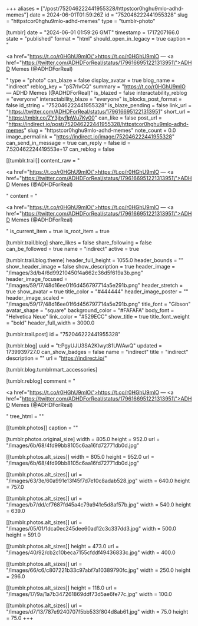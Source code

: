 +++
aliases = ["/post/752046222441955328/httpstcor0hghu9mlo-adhd-memes"]
date = 2024-06-01T01:59:26Z
id = "752046222441955328"
slug = "httpstcor0hghu9mlo-adhd-memes"
type = "tumblr-photo"

[tumblr]
date = "2024-06-01 01:59:26 GMT"
timestamp = 1717207166.0
state = "published"
format = "html"
should_open_in_legacy = true
caption = "<p><a href=\"https://t.co/r0HGhU9mlO\">https://t.co/r0HGhU9mlO</a> — <a href=\"https://twitter.com/ADHDForReal/status/1796166951221313951\">ADHD Memes (@ADHDForReal)</a></p>"
type = "photo"
can_blaze = false
display_avatar = true
blog_name = "indirect"
reblog_key = "pS7rIvCQ"
summary = "https://t.co/r0HGhU9mlO — ADHD Memes (@ADHDForReal)"
is_blazed = false
interactability_reblog = "everyone"
interactability_blaze = "everyone"
is_blocks_post_format = false
id_string = "752046222441955328"
is_blaze_pending = false
link_url = "https://twitter.com/ADHDForReal/status/1796166951221313951"
short_url = "https://tmblr.co/ZY3jbyflpWu7Ky00"
can_like = false
post_url = "https://indirect.io/post/752046222441955328/httpstcor0hghu9mlo-adhd-memes"
slug = "httpstcor0hghu9mlo-adhd-memes"
note_count = 0.0
image_permalink = "https://indirect.io/image/752046222441955328"
can_send_in_message = true
can_reply = false
id = 7.520462224419553e+17
can_reblog = false

[[tumblr.trail]]
content_raw = "<p><a href=\"https://t.co/r0HGhU9mlO\">https://t.co/r0HGhU9mlO</a> — <a href=\"https://twitter.com/ADHDForReal/status/1796166951221313951\">ADHD Memes (@ADHDForReal)</a></p>"
content = "<p><a href=\"https://t.co/r0HGhU9mlO\">https://t.co/r0HGhU9mlO</a> &mdash; <a href=\"https://twitter.com/ADHDForReal/status/1796166951221313951\">ADHD Memes (@ADHDForReal)</a></p>"
is_current_item = true
is_root_item = true

[tumblr.trail.blog]
share_likes = false
share_following = false
can_be_followed = true
name = "indirect"
active = true

[tumblr.trail.blog.theme]
header_full_height = 1055.0
header_bounds = ""
show_header_image = false
show_description = true
header_image = "/images/3d/b4/6d99210450f4a662c36d5f619a3b.png"
header_image_focused = "/images/59/17/48d16ee01f6d456797714a5e291b.png"
header_stretch = true
show_avatar = true
title_color = "#444444"
header_image_poster = ""
header_image_scaled = "/images/59/17/48d16ee01f6d456797714a5e291b.png"
title_font = "Gibson"
avatar_shape = "square"
background_color = "#FAFAFA"
body_font = "Helvetica Neue"
link_color = "#529ECC"
show_title = true
title_font_weight = "bold"
header_full_width = 3000.0

[tumblr.trail.post]
id = "752046222441955328"

[tumblr.blog]
uuid = "t:PgyUJU3SA2Klwyt81UWAwQ"
updated = 1739939727.0
can_show_badges = false
name = "indirect"
title = "indirect"
description = ""
url = "https://indirect.io/"

[tumblr.blog.tumblrmart_accessories]

[tumblr.reblog]
comment = "<p><a href=\"https://t.co/r0HGhU9mlO\">https://t.co/r0HGhU9mlO</a> — <a href=\"https://twitter.com/ADHDForReal/status/1796166951221313951\">ADHD Memes (@ADHDForReal)</a></p>"
tree_html = ""

[[tumblr.photos]]
caption = ""

[tumblr.photos.original_size]
width = 805.0
height = 952.0
url = "/images/6b/68/4fd99bb8105c6aa16fd72771db0d.jpg"

[[tumblr.photos.alt_sizes]]
width = 805.0
height = 952.0
url = "/images/6b/68/4fd99bb8105c6aa16fd72771db0d.jpg"

[[tumblr.photos.alt_sizes]]
url = "/images/63/3e/60a991e13f45f7d7e10c8adab528.jpg"
width = 640.0
height = 757.0

[[tumblr.photos.alt_sizes]]
url = "/images/b7/dd/cf7687fd45a4c79a941e5d8af57b.jpg"
width = 540.0
height = 639.0

[[tumblr.photos.alt_sizes]]
url = "/images/05/01/1dca0ec245dee60ad12c3c337dd3.jpg"
width = 500.0
height = 591.0

[[tumblr.photos.alt_sizes]]
height = 473.0
url = "/images/40/92/cb2c10beca7155cfddf49436833c.jpg"
width = 400.0

[[tumblr.photos.alt_sizes]]
url = "/images/66/c6/c807221b33c97abf7a10389790fc.jpg"
width = 250.0
height = 296.0

[[tumblr.photos.alt_sizes]]
height = 118.0
url = "/images/17/9a/1a7b347261869ddf73d5ae6fe77c.jpg"
width = 100.0

[[tumblr.photos.alt_sizes]]
url = "/images/d7/13/787e9240707f5bb533f804d8ab61.jpg"
width = 75.0
height = 75.0
+++
